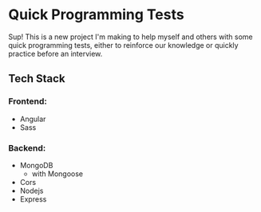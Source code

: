 # Quick Programming Tests

Sup! This is a new project I'm making to help myself and others with some quick programming tests, either to reinforce our knowledge or quickly practice before an interview.

## Tech Stack

### Frontend:
- Angular
- Sass

### Backend:
- MongoDB
  - with Mongoose
- Cors
- Nodejs
- Express
